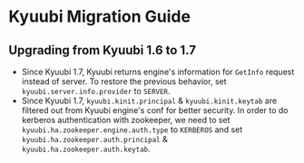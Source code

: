 <!--
 - Licensed to the Apache Software Foundation (ASF) under one or more
 - contributor license agreements.  See the NOTICE file distributed with
 - this work for additional information regarding copyright ownership.
 - The ASF licenses this file to You under the Apache License, Version 2.0
 - (the "License"); you may not use this file except in compliance with
 - the License.  You may obtain a copy of the License at
 -
 -   http://www.apache.org/licenses/LICENSE-2.0
 -
 - Unless required by applicable law or agreed to in writing, software
 - distributed under the License is distributed on an "AS IS" BASIS,
 - WITHOUT WARRANTIES OR CONDITIONS OF ANY KIND, either express or implied.
 - See the License for the specific language governing permissions and
 - limitations under the License.
 -->


# Kyuubi Migration Guide

## Upgrading from Kyuubi 1.6 to 1.7

* Since Kyuubi 1.7, Kyuubi returns engine's information for `GetInfo` request instead of server. 
To restore the previous behavior, set `kyuubi.server.info.provider` to `SERVER`.
* Since Kyuubi 1.7, `kyuubi.kinit.principal` & `kyuubi.kinit.keytab` are filtered out from Kyuubi engine's conf for better security. 
In order to do kerberos authentication with zookeeper, we need to set `kyuubi.ha.zookeeper.engine.auth.type` to `KERBEROS`
and set `kyuubi.ha.zookeeper.auth.principal` & `kyuubi.ha.zookeeper.auth.keytab`.
